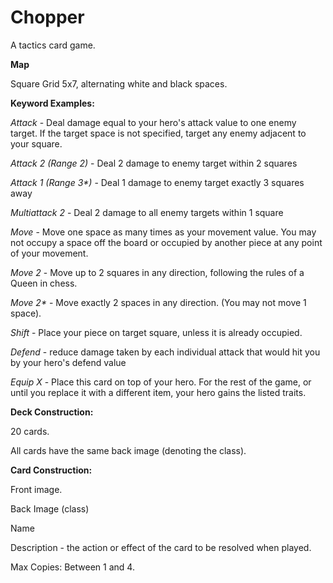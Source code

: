 # Chopper

A tactics card game.

**Map**

Square Grid 5x7, alternating white and black spaces.

**Keyword Examples:**

_Attack_ - Deal damage equal to your hero's attack value to one enemy target.  If the target space is not specified, target any enemy adjacent to your square.

_Attack 2 (Range 2)_ - Deal 2 damage to enemy target within 2 squares

_Attack 1 (Range 3*)_ - Deal 1 damage to enemy target exactly 3 squares away

_Multiattack 2_ - Deal 2 damage to all enemy targets within 1 square

_Move_ - Move one space as many times as your movement value.  You may not occupy a space off the board or occupied by another piece at any point of your movement.

_Move 2_ - Move up to 2 squares in any direction, following the rules of a Queen in chess.

_Move 2*_ - Move exactly 2 spaces in any direction.  (You may not move 1 space).

_Shift_ - Place your piece on target square, unless it is already occupied.

_Defend_ - reduce damage taken by each individual attack that would hit you by your hero's defend value

_Equip X_ - Place this card on top of your hero.  For the rest of the game, or until you replace it with a different item, your hero gains the listed traits.

**Deck Construction:**

20 cards.

All cards have the same back image (denoting the class).

**Card Construction:**

Front image.

Back Image (class)

Name

Description - the action or effect of the card to be resolved when played.

Max Copies: Between 1 and 4.
